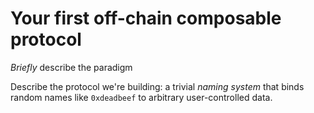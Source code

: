 # Your first off-chain composable protocol

_Briefly_ describe the paradigm

Describe the protocol we're building: a trivial _naming system_ that binds random names like `0xdeadbeef` to arbitrary user-controlled data.
